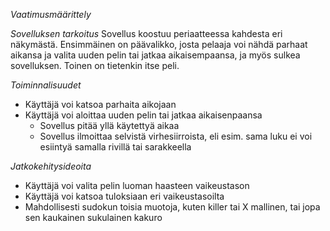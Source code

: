 *Vaatimusmäärittely*

*Sovelluksen tarkoitus*
Sovellus koostuu periaatteessa kahdesta eri näkymästä. Ensimmäinen on
päävalikko, josta pelaaja voi nähdä parhaat aikansa ja valita uuden pelin tai
jatkaa aikaisempaansa, ja myös sulkea sovelluksen. Toinen on tietenkin itse peli.

*Toiminnalisuudet*

* Käyttäjä voi katsoa parhaita aikojaan
* Käyttäjä voi aloittaa uuden pelin tai jatkaa aikaisenpaansa
	* Sovellus pitää yllä käytettyä aikaa
	* Sovellus ilmoittaa selvistä virhesiirroista, eli esim. sama luku ei
	  voi esiintyä samalla rivillä tai sarakkeella

*Jatkokehitysideoita*

* Käyttäjä voi valita pelin luoman haasteen vaikeustason
* Käyttäjä voi katsoa tuloksiaan eri vaikeustasoilta
* Mahdollisesti sudokun toisia muotoja, kuten killer tai X mallinen, tai jopa sen
  kaukainen sukulainen kakuro
